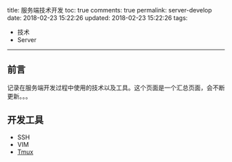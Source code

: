 title: 服务端技术开发
toc: true
comments: true
permalink: server-develop
date: 2018-02-23 15:22:26
updated: 2018-02-23 15:22:26
tags:
  - 技术
  - Server
---

## 前言

记录在服务端开发过程中使用的技术以及工具。这个页面是一个汇总页面，会不断更新。。。

## 开发工具

* SSH
* VIM
* [Tmux](/2016/03/30/tmux-usage)
